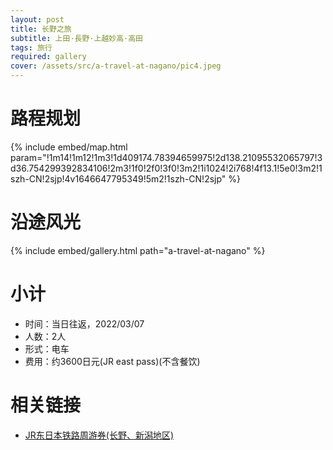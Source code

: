 ```yaml
---
layout: post
title: 长野之旅
subtitle: 上田·長野·上越妙高·高田
tags: 旅行
required: gallery
cover: /assets/src/a-travel-at-nagano/pic4.jpeg
---
```


# 路程规划

{% include embed/map.html param="!1m14!1m12!1m3!1d409174.78394659975!2d138.21095532065797!3d36.754299392834106!2m3!1f0!2f0!3f0!3m2!1i1024!2i768!4f13.1!5e0!3m2!1szh-CN!2sjp!4v1646647795349!5m2!1szh-CN!2sjp" %}

# 沿途风光

{% include embed/gallery.html path="a-travel-at-nagano" %}

# 小计

- 时间：当日往返，2022/03/07
- 人数：2人
- 形式：电车
- 费用：约3600日元(JR east pass)(不含餐饮)

# 相关链接

- [JR东日本铁路周游券(长野、新潟地区)](https://www.jreast.co.jp/multi/zh-CHS/pass/eastpass_n.html)
